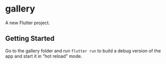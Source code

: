 # gallery

A new Flutter project.

## Getting Started

Go to the gallery folder and run `flutter run` to build a debug version of the app and start it in "hot reload" mode.